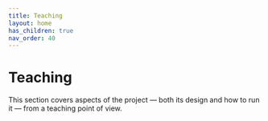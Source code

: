 ```yaml
---
title: Teaching
layout: home
has_children: true
nav_order: 40
---
```



# Teaching

This section covers aspects of the project — both its design and how to run it
— from a teaching point of view.
